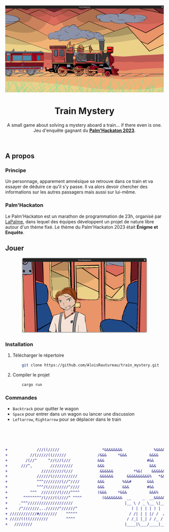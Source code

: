<br/>
<div align="center">
    <img src="images/loco.png" width="800">
    <h1>Train Mystery</h1>
    <p align="center">
    A small game about solving a mystery aboard a train... if there even is one.
    <br/>
    Jeu d'enquête gagnant du <a href="https://istic.univ-rennes.fr/actualites/participez-au-palmhackathon-commit-limit-des-etudiants-de-listic"><strong>Palm'Hackaton 2023</strong></a>.
  </p>
</div>
<br/>

## A propos

### Principe
Un personnage, apparement amnésique se retrouve dans ce train et va essayer de déduire ce qu'il s'y passe. Il va alors devoir chercher des informations sur les autres passagers mais aussi sur lui-même.

### Palm'Hackaton
Le Palm'Hackaton est un marathon de programmation de 23h, organisé par [LaPalme](https://linktr.ee/lapalme),  dans lequel des équipes développent un projet de nature libre autour d'un thème fixé. Le thème du Palm'Hackaton 2023 était **Énigme et Enquête**.

## Jouer

<div align="center">
    <img src="images/start.png" width="400">
</div>

### Installation
1. Télécharger le répertoire
    ```sh
        git clone https://github.com/AloisRautureau/train_mystery.git
    ```
2. Compiler le projet
    ```sh
        cargo run
    ```
### Commandes

* `Backtrack` pour quitter le wagon
* `Space` pour entrer dans un wagon ou lancer une discussion
* `Leftarrow`, `Rightarrow` pour se déplacer dans le train

<br/>
<br/>
<br/>

```diff
+             ///((/////                   *&&&&&&&&              %&&&&&&&&    
+          //(/////((//////              /&&&     *&&&          &&&&     %&&&  
+        /(//^     ^//(//(///            &&&                   #&&             
+      ///^,        //////////           &&&                    &&&            
+               //////////(///            &&&&&&         *%&(    &&&&&&%       
+             //////(///////////          &&&&&&      &&&&&&&&&&%   *&&&&&&&   
+             ^^^////////(//^////        &&&        %&&#       &&&        &&&* 
+             ^^^/(/////////^////        &&&        &&&        #&&         &&% 
+          ^^^  ////////(////^^^^        (&&&     *&&&          &&&%     #&&&  
+       ^^^^^^^^/(////((////^ ^^^^         (&&&&&&&&  __     _  __&&&&&&&&     
+     .^^^////////////////////                       |__ \ / _ \__ \|__ \      
+     /^///////,..//////^//////^                        ) | | | | ) |  ) |     
+ ////////////#////////    ^^^^^                       / /| | | |/ /  / /      
+ /////((((////////        ^^^^                       / /_| |_| / /_ / /_      
+   ////////                                         |____|\___/____|____|     
```